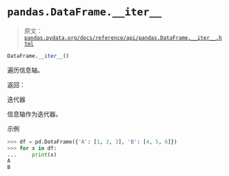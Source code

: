 # `pandas.DataFrame.__iter__`

> 原文：[`pandas.pydata.org/docs/reference/api/pandas.DataFrame.__iter__.html`](https://pandas.pydata.org/docs/reference/api/pandas.DataFrame.__iter__.html)

```py
DataFrame.__iter__()
```

遍历信息轴。

返回：

迭代器

信息轴作为迭代器。

示例

```py
>>> df = pd.DataFrame({'A': [1, 2, 3], 'B': [4, 5, 6]})
>>> for x in df:
...     print(x)
A
B 
```
